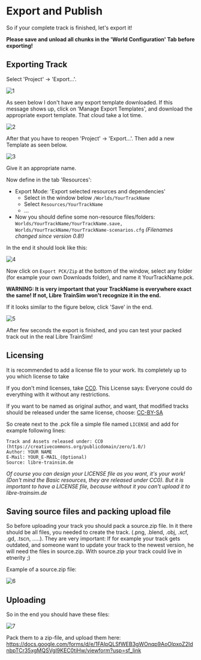 # Export and Publish

So if your complete track is finished, let's export it!

**Please save and unload all chunks in the 'World Configuration' Tab before exporting!**

## Exporting Track

Select 'Project' -> 'Export...'. 

![1](https://raw.githubusercontent.com/Jean28518/Libre-TrainSim/master/Documentation/Images/ExportingAndReleasingTrack/1.png)

As seen below I don't have any export template downloaded. If this message shows up, click on 'Manage Export Templates', and download the appropriate export template. That cloud take a lot time.

![2](https://raw.githubusercontent.com/Jean28518/Libre-TrainSim/master/Documentation/Images/ExportingAndReleasingTrack/2.png)

After that you have to reopen 'Project' -> 'Export...'. Then add a new Template as seen below.

![3](https://raw.githubusercontent.com/Jean28518/Libre-TrainSim/master/Documentation/Images/ExportingAndReleasingTrack/3.png)

Give it an appropriate name.

Now define in the tab 'Resources':
- Export Mode: 'Export selected resources and dependencies'
    - Select in the window below `/Worlds/YourTrackName`
    - Select `Resources/YourTrackName`
    - ...
- Now you should define some non-resource files/folders: `Worlds/YourTrackName/YourTrackName.save, Worlds/YourTrackName/YourTrackName-scenarios.cfg`   *(Filenames changed since version 0.8!)*

In the end it should look like this:

![4](https://raw.githubusercontent.com/Jean28518/Libre-TrainSim/60cb45d17c7ded28484fb67c965f330dd35faf35/Documentation/Images/ExportingAndReleasingTrack/track_export_presets.png)

Now click on `Export PCK/Zip` at the bottom of the window, select any folder (for example your own Downloads folder), and name it YourTrackName.pck.

**WARNING: It is very important that your TrackName is everywhere exact the same! If not, Libre TrainSim won't recognize it in the end.**

If it looks similar to the figure below, click 'Save' in the end.

![5](https://raw.githubusercontent.com/Jean28518/Libre-TrainSim/master/Documentation/Images/ExportingAndReleasingTrack/5.png)

After few seconds the export is finished, and you can test your packed track out in the real Libre TrainSim! 

## Licensing

It is recommended to add a license file to your work. Its completely up to you which license to take 

If you don't mind licenses, take [CC0](https://creativecommons.org/publicdomain/zero/1.0/). This License says: Everyone could do everything with it without any restrictions. 

If you want to be named as original author, and want, that modified tracks should be released under the same license, choose: [CC-BY-SA](https://creativecommons.org/licenses/by-sa/4.0/)

So create next to the .pck file a simple file named `LICENSE` and add for example following lines:
```
Track and Assets released under: CC0 (https://creativecommons.org/publicdomain/zero/1.0/)
Author: YOUR NAME
E-Mail: YOUR_E-MAIL_(Optional)
Source: libre-trainsim.de
``` 
*Of course you can design your LICENSE file as you want, it's your work! (Don't mind the Basic resources, they are released under CC0). But it is important to have a LICENSE file, because without it you can't upload it to libre-trainsim.de*

## Saving source files and packing upload file

So before uploading your track you should pack a source.zip file. In it there should be all files, you needed to create the track. (.png, .blend, .obj, .xcf, .gd, .tscn, .....). They are very important: If for example your track gets outdated, and someone want to update your track to the newest version, he will need the files in source.zip. With source.zip your track could live in etnerity ;)

Example of a source.zip file:

![6](https://raw.githubusercontent.com/Jean28518/Libre-TrainSim/master/Documentation/Images/ExportingAndReleasingTrack/6.png)

## Uploading

So in the end you should have these files:

![7](https://raw.githubusercontent.com/Jean28518/Libre-TrainSim/master/Documentation/Images/ExportingAndReleasingTrack/7.png)

Pack them to a zip-file, and upload them here: https://docs.google.com/forms/d/e/1FAIpQLSfWEB3gWOnqp9AoOlpxoZ2IdnbpTCr35xgMQSVgl9KEC0tiHw/viewform?usp=sf_link

